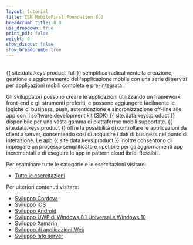 ```yaml
---
layout: tutorial
title: IBM MobileFirst Foundation 8.0
breadcrumb_title: 8.0
use_dropdown: true
print_pdf: false
weight: 0
show_disqus: false
show_breadcrumb: true
---
```

<!-- NLS_CHARSET=UTF-8 -->
<br>
{{ site.data.keys.product_full }} semplifica radicalmente la creazione, gestione e aggiornamento dell'applicazione mobile con una serie di servizi per applicazioni mobili completa e pre-integrata.

Gli sviluppatori possono creare le applicazioni utilizzando un framework front-end e gli strumenti preferiti, e possono aggiungere facilmente le logiche di business, push, autenticazione e sincronizzazione off-line alle app con il software development kit (SDK) {{ site.data.keys.product }} disponibile per una vasta gamma di piattaforme mobili supportate. {{ site.data.keys.product }} offre la possibilità di controllare le applicazioni da client a server, consentendo così di acquisire i dati di business nel punto di interazione. Le app {{ site.data.keys.product }} inoltre consentono di impiegare un processo semplificato e ripetibile per gli aggiornamenti app incrementali e di eseguire le app in pattern cloud ibridi flessibili.

Per esaminare tutte le categorie e le esercitazioni visitare:

* [Tutte le esercitazioni](all-tutorials/)

Per ulteriori contenuti visitare: 

* [Sviluppo Cordova](cordova-tutorials/)
* [Sviluppo iOS](ios-tutorials/) 
* [Sviluppo Android](android-tutorials/) 
* [Sviluppo UWP di Windows 8.1 Universal e Windows 10](windows-8-10-tutorials/)
* [Sviluppo Xamarin](xamarin-tutorials/)
* [Sviluppo di applicazioni Web](web-tutorials/)
* [Sviluppo lato server](server-side-tutorials/)
